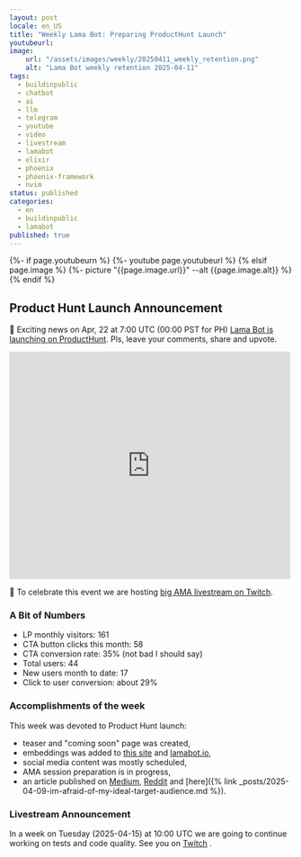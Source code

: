 ```yaml
---
layout: post
locale: en_US
title: "Weekly Lama Bot: Preparing ProductHunt Launch"
youtubeurl: 
image: 
    url: "/assets/images/weekly/20250411_weekly_retention.png"
    alt: "Lama Bot weekly retention 2025-04-11"
tags:
  - buildinpublic
  - chatbot
  - ai
  - llm
  - telegram
  - youtube
  - video
  - livestream
  - lamabot
  - elixir
  - phoenix
  - phoenix-framework
  - nvim
status: published
categories:
  - en
  - buildinpublic
  - lamabot
published: true
---
```

{%- if page.youtubeurn %}
    {%- youtube page.youtubeurl %}
{% elsif page.image %}
    {%- picture "{{page.image.url}}" --alt {{page.image.alt}} %}
{% endif %}

## Product Hunt Launch Announcement

🚀 Exciting news on Apr, 22 at 7:00 UTC (00:00 PST for PH) [Lama Bot is launching on ProductHunt](https://www.producthunt.com/products/lama-bot). Pls, leave your comments, share and upvote.

<iframe style="border: none;" src="https://cards.producthunt.com/cards/products/1049540" width="500" height="405" frameborder="0" scrolling="no" allowfullscreen></iframe>

🥳 To celebrate this event we are hosting [big AMA livestream on Twitch](https://www.twitch.tv/war1and). 

### A Bit of Numbers

- LP monthly visitors: 161
- CTA button clicks this month: 58
- CTA conversion rate:  35% (not bad I should say)
- Total users: 44
- New users month to date: 17
- Click to user conversion:  about 29%

### Accomplishments of the week

This week was devoted to Product Hunt launch:  
- teaser and "coming soon" page was created, 
- embeddings was added to [this site](/) and [lamabot.io](https://lamabot.io?utm_source=t0ha.ru&utm_medium=post&utm_campaign=weekly),
- social media content was mostly scheduled,
- AMA session preparation is in progress,
- an article published on [Medium](https://medium.com/@t0ha.ru/im-afraid-of-my-ideal-target-audience-6fc39945122b), [Reddit](https://www.reddit.com/r/indiehackers/comments/1jv2222/im_afraid_of_my_ideal_target_audience_what_should/) and [here]({% link _posts/2025-04-09-im-afraid-of-my-ideal-target-audience.md %}).
### Livestream Announcement

In a week on Tuesday (2025-04-15) at 10:00 UTC we are going to continue working on tests and code quality. See you on [Twitch](https://www.twitch.tv/war1and) .